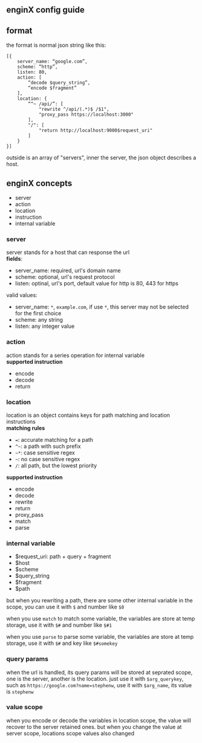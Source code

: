 enginX config guide  
---  
## format  
the format is normal json string like this:  

```
[{
	server_name: “google.com”,
	scheme: “http”,
	listen: 80,
	action: [
		“decode $query_string”,
		“encode $fragment”
	],
	location: {
		“^~ /api/”: [
			"rewrite ^/api/(.*)$ /$1",
			"proxy_pass https://localhost:3000"
		],
		"/": [
			"return http://localhost:9000$request_uri"
		]
	}
}]
```  
outside is an array of "servers", inner the server, the json object describes a host.    

## enginX concepts
* server  
* action
* location
* instruction
* internal variable

### server    
server stands for a host that can response the url  
**fields**:  

* server_name: required, url's domain name  
* scheme: optional, url's request protocol  
* listen: optinal, url's port, default value for http is 80, 443 for https  

valid values:  

* server_name: `*`, `example.com`, if use `*`, this server may not be selected for the first choice  
* scheme: any string  
* listen: any integer value  

### action  
action stands for a series operation for internal variable  
**supported instruction**  

* encode
* decode
* return  

### location  
location is an object contains keys for path matching and location instructions  
**matching rules**  

* `=`: accurate matching for a path
* `^~`: a path with such prefix
* `~*`: case sensitive regex
* `~`: no case sensitive regex
* `/`: all path, but the lowest priority

**supported instruction**

* encode
* decode
* rewrite
* return
* proxy_pass
* match
* parse  

### internal variable  

* $request_uri: path + query + fragment  
* $host
* $scheme
* $query_string
* $fragment
* $path

but when you rewriting a path, there are some other internal variable in the scope, you can use it with `$` and number like `$0`    

when you use `match` to match some variable, the variables are store at temp storage, use it with `$#` and number like `$#1`  

when you use `parse` to parse some variable, the variables are store at temp storage, use it with `$#` and key like `$#somekey`

### query params
when the url is handled, its query params will be stored at seprated scope, one is the server, another is the location. just use it with `$arg_querykey`, such as `https://google.com?name=stephenw`, use it with `$arg_name`, its value is `stephenw`    
### value scope
when you encode or decode the variables in location scope, the value will recover to the server retained ones. but when you change the value at server scope, locations scope values also changed